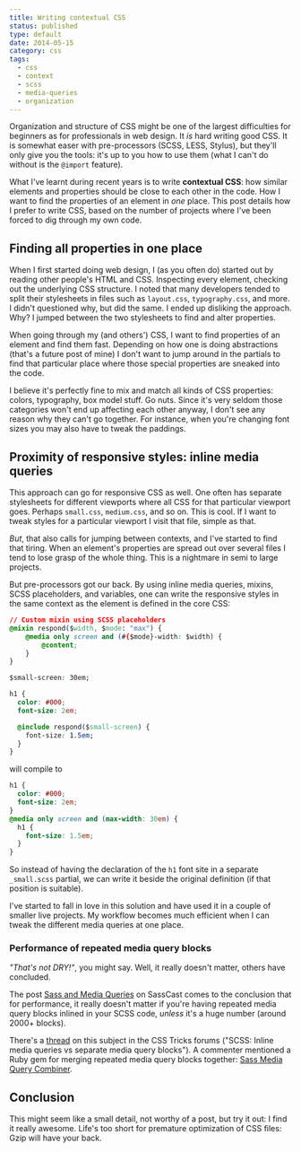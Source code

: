 ```yaml
---
title: Writing contextual CSS
status: published
type: default
date: 2014-05-15
category: css
tags:
  - css
  - context
  - scss
  - media-queries
  - organization
---
```


Organization and structure of CSS might be one of the largest difficulties for beginners as for professionals in web design. It *is* hard writing good CSS. It is somewhat easer with pre-processors (SCSS, LESS, Stylus), but they'll only give you the tools: it's up to you how to use them (what I can't do without is the `@import` feature).

What I've learnt during recent years is to write **contextual CSS**: how similar elements and properties should be close to each other in the code. How I want to find the properties of an element in *one* place. This post details how I prefer to write CSS, based on the number of projects where I've been forced to dig through my own code.

## Finding all properties in one place

When I first started doing web design, I (as you often do) started out by reading other people's HTML and CSS. Inspecting every element, checking out the underlying CSS structure. I noted that many developers tended to split their stylesheets in files such as `layout.css`, `typography.css`, and more. I didn't questioned why, but did the same. I ended up disliking the approach. Why? I jumped between the two stylesheets to find and alter properties.

When going through my (and others') CSS, I want to find properties of an element and find them fast. Depending on how one is doing abstractions (that's a future post of mine) I don't want to jump around in the partials to find that particular place where those special properties are sneaked into the code.

I believe it's perfectly fine to mix and match all kinds of CSS properties: colors, typography, box model stuff. Go nuts. Since it's very seldom those categories won't end up affecting each other anyway, I don't see any reason why they can't go together. For instance, when you're changing font sizes you may also have to tweak the paddings.

## Proximity of responsive styles: inline media queries

This approach can go for responsive CSS as well. One often has separate stylesheets for different viewports where all CSS for that particular viewport goes. Perhaps `small.css`, `medium.css`, and so on. This is cool. If I want to tweak styles for a particular viewport I visit that file, simple as that.

*But*, that also calls for jumping between contexts, and I've started to find that tiring. When an element's properties are spread out over several files I tend to lose grasp of the whole thing. This is a nightmare in semi to large projects.

But pre-processors got our back. By using inline media queries, mixins, SCSS placeholders, and variables, one can write the responsive styles in the same context as the element is defined in the core CSS:

```css
// Custom mixin using SCSS placeholders
@mixin respond($width, $mode: "max") {
	@media only screen and (#{$mode}-width: $width) {
		@content;
	}
}

$small-screen: 30em;

h1 {
  color: #000;
  font-size: 2em;

  @include respond($small-screen) {
    font-size: 1.5em;
  }
}
```

will compile to

```css
h1 {
  color: #000;
  font-size: 2em;
}
@media only screen and (max-width: 30em) {
  h1 {
    font-size: 1.5em;
  }
}
```

So instead of having the declaration of the `h1` font site in a separate `_small.scss` partial, we can write it beside the original definition (if that position is suitable).

I've started to fall in love in this solution and have used it in a couple of smaller live projects. My workflow becomes much efficient when I can tweak the different media queries at one place.

### Performance of repeated media query blocks

*"That's not DRY!"*, you might say. Well, it really doesn't matter, others have concluded.

The post [Sass and Media Queries](http://sasscast.tumblr.com/post/38673939456/sass-and-media-queries) on SassCast comes to the conclusion that for performance, it really doesn't matter if you're having repeated media query blocks inlined in your SCSS code, *unless* it's a huge number (around 2000+ blocks).

There's a [thread](http://css-tricks.com/forums/topic/scss-inline-media-queries-vs-separate-media-query-blocks/) on this subject in the CSS Tricks forums ("SCSS: Inline media queries vs separate media query blocks"). A commenter mentioned a Ruby gem for merging repeated media query blocks together: [Sass Media Query Combiner](https://github.com/aaronjensen/sass-media_query_combiner).

## Conclusion

This might seem like a small detail, not worthy of a post, but try it out: I find it really awesome. Life's too short for premature optimization of CSS files: Gzip will have your back.
